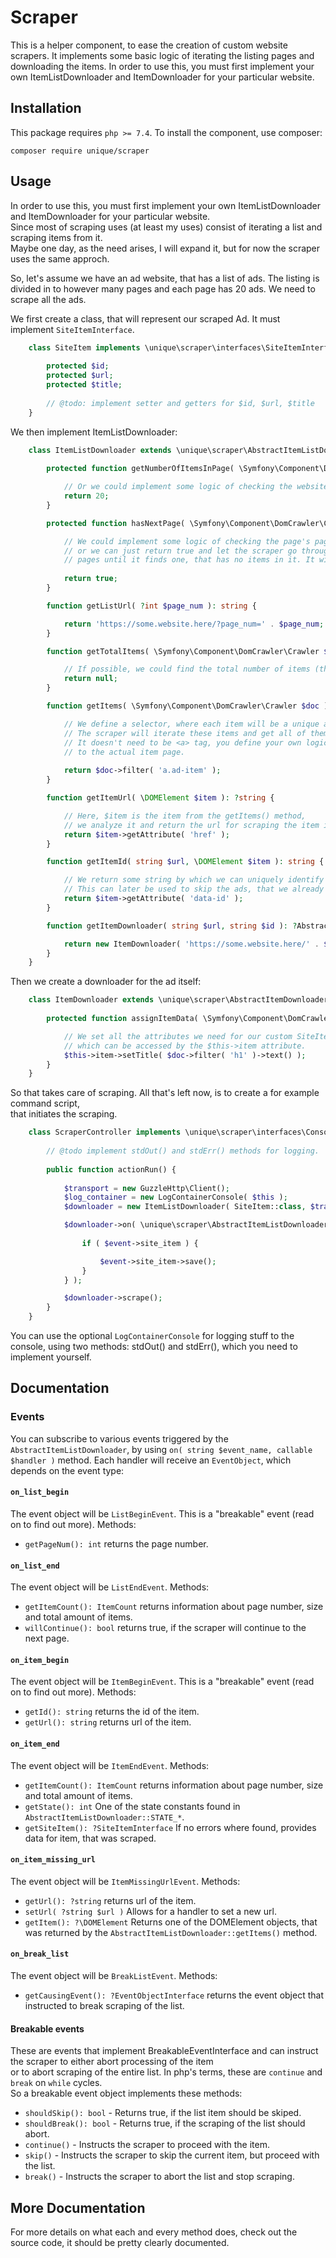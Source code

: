 # Scraper
This is a helper component, to ease the creation of custom website scrapers.
It implements some basic logic of iterating the listing pages and downloading the items.
In order to use this, you must first implement your own ItemListDownloader and ItemDownloader for your particular website.

## Installation
This package requires `php >= 7.4`. To install the component, use composer:
```
composer require unique/scraper
```

## Usage
In order to use this, you must first implement your own ItemListDownloader and ItemDownloader for your particular website.  
Since most of scraping uses (at least my uses) consist of iterating a list and scraping items from it.  
Maybe one day, as the need arises, I will expand it, but for now the scraper uses the same approch.

So, let's assume we have an ad website, that has a list of ads. The listing is divided in to however many pages and each page has 20 ads. We need to scrape all the ads.

We first create a class, that will represent our scraped Ad. It must implement `SiteItemInterface`.
```php
    class SiteItem implements \unique\scraper\interfaces\SiteItemInterface {
        
        protected $id;
        protected $url;
        protected $title;
        
        // @todo: implement setter and getters for $id, $url, $title
    }
```

We then implement ItemListDownloader:

```php
    class ItemListDownloader extends \unique\scraper\AbstractItemListDownloader {
        
        protected function getNumberOfItemsInPage( \Symfony\Component\DomCrawler\Crawler $doc ): ?int {

            // Or we could implement some logic of checking the website for the actual number.
            return 20;
        }

        protected function hasNextPage( \Symfony\Component\DomCrawler\Crawler $doc, int $current_page_num ): bool {

            // We could implement some logic of checking the page's paginator,
            // or we can just return true and let the scraper go through all of the listing
            // pages until it finds one, that has no items in it. It will then stop automatically.
            
            return true;
        }

        function getListUrl( ?int $page_num ): string {

            return 'https://some.website.here/?page_num=' . $page_num;
        }

        function getTotalItems( \Symfony\Component\DomCrawler\Crawler $doc ): ?int {

            // If possible, we could find the total number of items (that's in all of the listing pages)
            return null;
        }

        function getItems( \Symfony\Component\DomCrawler\Crawler $doc ): iterable {

            // We define a selector, where each item will be a unique ad.
            // The scraper will iterate these items and get all of them.
            // It doesn't need to be <a> tag, you define your own logic of how to get
            // to the actual item page.
            
            return $doc->filter( 'a.ad-item' );
        }

        function getItemUrl( \DOMElement $item ): ?string {

            // Here, $item is the item from the getItems() method,
            // we analyze it and return the url for scraping the item itself.
            return $item->getAttribute( 'href' );
        }

        function getItemId( string $url, \DOMElement $item ): string {

            // We return some string by which we can uniquely identify the ad.
            // This can later be used to skip the ads, that we already have in DB, for example.
            return $item->getAttribute( 'data-id' );
        }

        function getItemDownloader( string $url, string $id ): ?AbstractItemDownloader {

            return new ItemDownloader( 'https://some.website.here/' . $url, $id, $this, new SiteItem() );
        }
    }
```

Then we create a downloader for the ad itself:

```php
    class ItemDownloader extends \unique\scraper\AbstractItemDownloader {
        
        protected function assignItemData( \Symfony\Component\DomCrawler\Crawler $doc ) {

            // We set all the attributes we need for our custom SiteItem object,
            // which can be accessed by the $this->item attribute.
            $this->item->setTitle( $doc->filter( 'h1' )->text() );
        }
    }
```

So that takes care of scraping. All that's left now, is to create a for example command script,  
that initiates the scraping.

```php
    class ScraperController implements \unique\scraper\interfaces\ConsoleInterface {
        
        // @todo implement stdOut() and stdErr() methods for logging.
        
        public function actionRun() {
            
            $transport = new GuzzleHttp\Client();
            $log_container = new LogContainerConsole( $this );
            $downloader = new ItemListDownloader( SiteItem::class, $transport, $log_container );

            $downloader->on( \unique\scraper\AbstractItemListDownloader::EVENT_ON_ITEM_END, function ( \unique\scraper\events\ItemEndEvent $event ) {
                
                if ( $event->site_item ) {

                    $event->site_item->save();
                }
            } );

            $downloader->scrape();
        }
    }
```

You can use the optional `LogContainerConsole` for logging stuff to the console, using two methods:
stdOut() and stdErr(), which you need to implement yourself.

## Documentation

### Events
You can subscribe to various events triggered by the `AbstractItemListDownloader`, by using
`on( string $event_name, callable $handler )` method. Each handler will receive an `EventObject`,
which depends on the event type:
#### `on_list_begin`
The event object will be `ListBeginEvent`. This is a "breakable" event (read on to find out more).
Methods:
- `getPageNum(): int` returns the page number.

#### `on_list_end`
The event object will be `ListEndEvent`.
Methods:
- `getItemCount(): ItemCount` returns information about page number, size and total amount of items.
- `willContinue(): bool` returns true, if the scraper will continue to the next page.

#### `on_item_begin`
The event object will be `ItemBeginEvent`. This is a "breakable" event (read on to find out more).
Methods:
- `getId(): string` returns the id of the item.
- `getUrl(): string` returns url of the item.

#### `on_item_end`
The event object will be `ItemEndEvent`.
Methods:
- `getItemCount(): ItemCount` returns information about page number, size and total amount of items.
- `getState(): int` One of the state constants found in `AbstractItemListDownloader::STATE_*`.
- `getSiteItem(): ?SiteItemInterface` If no errors where found, provides data for item, that was scraped.

#### `on_item_missing_url`
The event object will be `ItemMissingUrlEvent`.
Methods:
- `getUrl(): ?string` returns url of the item.
- `setUrl( ?string $url )` Allows for a handler to set a new url.
- `getItem(): ?\DOMElement` Returns one of the DOMElement objects, that was returned by the `AbstractItemListDownloader::getItems()` method.

#### `on_break_list`
The event object will be `BreakListEvent`.
Methods:
- `getCausingEvent(): ?EventObjectInterface` returns the event object that instructed to break scraping of the list.

#### Breakable events
These are events that implement BreakableEventInterface and can instruct the scraper to either abort processing of the item  
or to abort scraping of the entire list. In php's terms, these are `continue` and `break` on `while` cycles.  
So a breakable event object implements these methods:
- `shouldSkip(): bool` - Returns true, if the list item should be skiped.
- `shouldBreak(): bool` - Returns true, if the scraping of the list should abort.
- `continue()` - Instructs the scraper to proceed with the item.
- `skip()` - Instructs the scraper to skip the current item, but proceed with the list.
- `break()` - Instructs the scraper to abort the list and stop scraping.

## More Documentation

For more details on what each and every method does, check out the source code, it should
be pretty clearly documented.